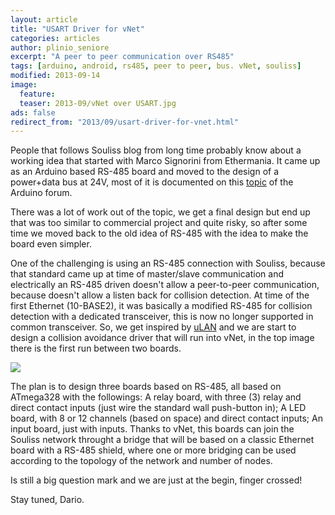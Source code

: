 ```yaml
---
layout: article
title: "USART Driver for vNet"
categories: articles
author: plinio_seniore
excerpt: "A peer to peer communication over RS485"
tags: [arduino, android, rs485, peer to peer, bus. vNet, souliss]
modified: 2013-09-14
image:
  feature: 
  teaser: 2013-09/vNet over USART.jpg
ads: false  
redirect_from: "2013/09/usart-driver-for-vnet.html"
---
```


People that follows Souliss blog from long time probably know about a working idea that started with Marco Signorini from Ethermania. It came up as an Arduino based RS-485 board and moved to the design of a power+data bus at 24V, most of it is documented on this [topic](http://forum.arduino.cc/index.php/topic,97347.0.html) of the Arduino forum.

There was a lot of work out of the topic, we get a final design but end up that was too similar to commercial project and quite risky, so after some time we moved back to the old idea of RS-485 with the idea to make the board even simpler.

One of the challenging is using an RS-485 connection with Souliss, because that standard came up at time of master/slave communication and electrically an RS-485 driven doesn't allow a peer-to-peer communication, because doesn't allow a listen back for collision detection.
At time of the first Ethernet (10-BASE2), it was basically a modified RS-485 for collision detection with a dedicated transceiver, this is now no longer supported in common transceiver. So, we get inspired by [uLAN](http://ulan.sourceforge.net/index.php) and we are start to design a collision avoidance driver that will run into vNet, in the top image there is the first run between two boards.

![](https://github.com/souliss/souliss.github.io/blob/master/images/2013-09/Domoduino12_Proto_2.jpg?raw=true)

The plan is to design three boards based on RS-485, all based on ATmega328 with the followings:
A relay board, with three (3) relay and direct contact inputs (just wire the standard wall push-button in);
A LED board, with 8 or 12 channels (based on space) and direct contact inputs;
An input board, just with inputs.
Thanks to vNet, this boards can join the Souliss network throught a bridge that will be based on a classic Ethernet board with a RS-485 shield, where one or more bridging can be used according to the topology of the network and number of nodes.

Is still a big question mark and we are just at the begin, finger crossed!

Stay tuned,
Dario. 